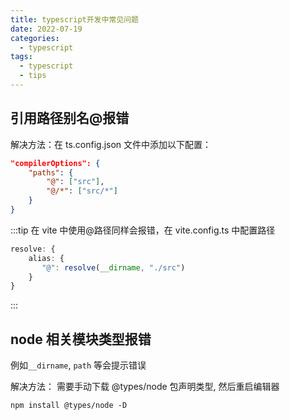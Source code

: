 ```yaml
---
title: typescript开发中常见问题
date: 2022-07-19
categories:
  - typescript
tags:
  - typescript
  - tips
---
```


## 引用路径别名@报错

解决方法：在 ts.config.json 文件中添加以下配置：

```json
"compilerOptions": {
    "paths": {
        "@": ["src"],
        "@/*": ["src/*"]
    }
}
```

:::tip
在 vite 中使用@路径同样会报错，在 vite.config.ts 中配置路径

```ts
resolve: {
    alias: {
       "@": resolve(__dirname, "./src")
    }
}
```

:::

## node 相关模块类型报错

例如`__dirname`, `path` 等会提示错误

解决方法： 需要手动下载 @types/node 包声明类型, 然后重启编辑器

`npm install @types/node -D`
